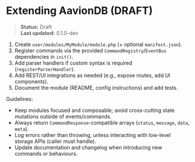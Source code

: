 # Extending AavionDB (DRAFT)

> **Status:** Draft  
> **Last updated:** 0.1.0-dev

1. Create `user/modules/MyModule/module.php` (+ optional `manifest.json`).  
2. Register commands via the provided `CommandRegistry`/`EventBus` dependencies in `init()`.  
3. Add parser handlers if custom syntax is required (`registerParserHandler`).  
4. Add REST/UI integrations as needed (e.g., expose routes, add UI components).  
5. Document the module (README, config instructions) and add tests.

Guidelines:
- Keep modules focused and composable; avoid cross-cutting state mutations outside of events/commands.  
- Always return `CommandResponse`-compatible arrays (`status`, `message`, `data`, `meta`).  
- Log errors rather than throwing, unless interacting with low-level storage APIs (caller must handle).  
- Update documentation and changelog when introducing new commands or behaviours.
